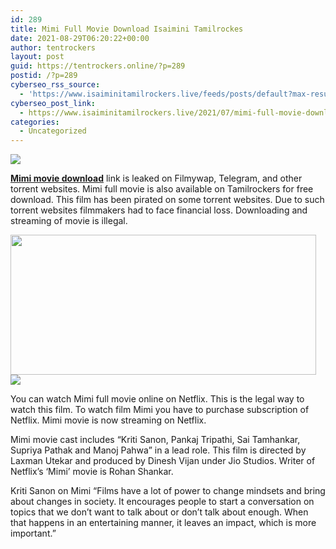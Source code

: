 ```yaml
---
id: 289
title: Mimi Full Movie Download Isaimini Tamilrockes
date: 2021-08-29T06:20:22+00:00
author: tentrockers
layout: post
guid: https://tentrockers.online/?p=289
postid: /?p=289
cyberseo_rss_source:
  - 'https://www.isaiminitamilrockers.live/feeds/posts/default?max-results=150&start-index=1'
cyberseo_post_link:
  - https://www.isaiminitamilrockers.live/2021/07/mimi-full-movie-download-isaimini.html
categories:
  - Uncategorized
---
```

<div class="media_block">
  <img src="https://1.bp.blogspot.com/-VhnVnZkyYck/YQDkJiotNSI/AAAAAAAABFE/MdAA43YEqhktJiVjdjCyygU8d86Tg5J9ACLcBGAsYHQ/s72-w489-h224-c/33-Mimi-784x441.jpg" class="media_thumbnail" />
</div>

<meta content="Mimi movie download link is leaked on Filmywap, Telegram, and other torrent websites. Mimi full movie is also available on Tamilrockers for..." name="twitter:description" />

  


<center>
</center>

**<a href="https://www.tamilrockerz.online/mimi-full-movie-download-tamilrockers/" target="_blank" rel="noopener">Mimi movie download</a>** link is leaked on Filmywap, Telegram, and other torrent websites. Mimi full movie is also available on Tamilrockers for free download. This film has been pirated on some torrent websites. Due to such torrent websites filmmakers had to face financial loss. Downloading and streaming of movie is illegal.

<div class="separator">
  <a href="https://1.bp.blogspot.com/-VhnVnZkyYck/YQDkJiotNSI/AAAAAAAABFE/MdAA43YEqhktJiVjdjCyygU8d86Tg5J9ACLcBGAsYHQ/s784/33-Mimi-784x441.jpg" imageanchor="1"><img loading="lazy" border="0" data-original-height="441" data-original-width="784" height="224" src="https://1.bp.blogspot.com/-VhnVnZkyYck/YQDkJiotNSI/AAAAAAAABFE/MdAA43YEqhktJiVjdjCyygU8d86Tg5J9ACLcBGAsYHQ/w489-h224/33-Mimi-784x441.jpg" width="489" /></a>
</div>



<div class="separator">
  <a href="https://www.tamilrockerz.online/mimi-full-movie-download-tamilrockers/" imageanchor="1"><img border="0" data-original-height="250" data-original-width="300" src="https://1.bp.blogspot.com/-nfbzYVobUik/YMlpOerzdgI/AAAAAAAAA3Y/aAupsOUs_WMY6Lv7R1OtZhI6OqaRh-YAwCPcBGAYYCw/s0/e854879156f0849f3d27a89db88ed039.png" /></a>
</div>

You can watch Mimi full movie online on Netflix. This is the legal way to watch this film. To watch film Mimi you have to purchase subscription of Netflix. Mimi movie is now streaming on Netflix.

Mimi movie cast includes “Kriti Sanon, Pankaj Tripathi, Sai Tamhankar, Supriya Pathak and Manoj Pahwa” in a lead role. This film is directed by Laxman Utekar and produced by Dinesh Vijan under Jio Studios. Writer of Netflix’s ‘Mimi’ movie is Rohan Shankar.

Kriti Sanon on Mimi “Films have a lot of power to change mindsets and bring about changes in society. It encourages people to start a conversation on topics that we don’t want to talk about or don’t talk about enough. When that happens in an entertaining manner, it leaves an impact, which is more important.”

<center>
</center>